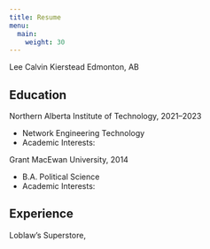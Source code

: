 ```yaml
---
title: Resume
menu:
  main:
    weight: 30
---
```

Lee Calvin Kierstead
Edmonton, AB

## Education

Northern Alberta Institute of Technology, 2021–2023
- Network Engineering Technology
- Academic Interests: 

Grant MacEwan University, 2014
- B.A. Political Science 
- Academic Interests:

<!--## Certifications-->

## Experience

Loblaw’s Superstore, 
